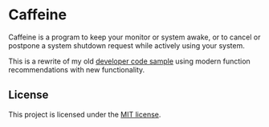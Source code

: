 # Caffeine

Caffeine is a program to keep your monitor or system awake, or to cancel or postpone a system shutdown request while actively using your system.

This is a rewrite of my old [developer code sample](https://code.msdn.microsoft.com/Caffeine-c9988981) using modern function recommendations with new functionality.

## License

This project is licensed under the [MIT license](LICENSE.txt).
